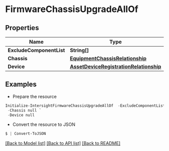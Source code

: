 # FirmwareChassisUpgradeAllOf
## Properties

Name | Type | Description | Notes
------------ | ------------- | ------------- | -------------
**ExcludeComponentList** | **String[]** |  | [optional] 
**Chassis** | [**EquipmentChassisRelationship**](EquipmentChassisRelationship.md) |  | [optional] 
**Device** | [**AssetDeviceRegistrationRelationship**](AssetDeviceRegistrationRelationship.md) |  | [optional] 

## Examples

- Prepare the resource
```powershell
Initialize-IntersightFirmwareChassisUpgradeAllOf  -ExcludeComponentList null `
 -Chassis null `
 -Device null
```

- Convert the resource to JSON
```powershell
$ | Convert-ToJSON
```

[[Back to Model list]](../README.md#documentation-for-models) [[Back to API list]](../README.md#documentation-for-api-endpoints) [[Back to README]](../README.md)

